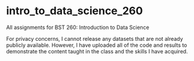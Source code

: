 # intro_to_data_science_260
All assignments for BST 260: Introduction to Data Science

For privacy concerns, I cannot release any datasets that are not already publicly available. However, I have uploaded all of the code and results to demonstrate the content taught in the class and the skills I have acquired.

